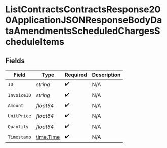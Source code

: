 # ListContractsContractsResponse200ApplicationJSONResponseBodyDataAmendmentsScheduledChargesScheduleItems


## Fields

| Field                                     | Type                                      | Required                                  | Description                               |
| ----------------------------------------- | ----------------------------------------- | ----------------------------------------- | ----------------------------------------- |
| `ID`                                      | *string*                                  | :heavy_check_mark:                        | N/A                                       |
| `InvoiceID`                               | *string*                                  | :heavy_check_mark:                        | N/A                                       |
| `Amount`                                  | *float64*                                 | :heavy_check_mark:                        | N/A                                       |
| `UnitPrice`                               | *float64*                                 | :heavy_check_mark:                        | N/A                                       |
| `Quantity`                                | *float64*                                 | :heavy_check_mark:                        | N/A                                       |
| `Timestamp`                               | [time.Time](https://pkg.go.dev/time#Time) | :heavy_check_mark:                        | N/A                                       |